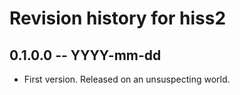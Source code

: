 # Revision history for hiss2

## 0.1.0.0 -- YYYY-mm-dd

* First version. Released on an unsuspecting world.
